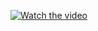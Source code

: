[![Watch the video](https://i.imgur.com/QcbTgAP.png)](https://www.youtube.com/watch?v=1Ggso2tQUFY&t)

